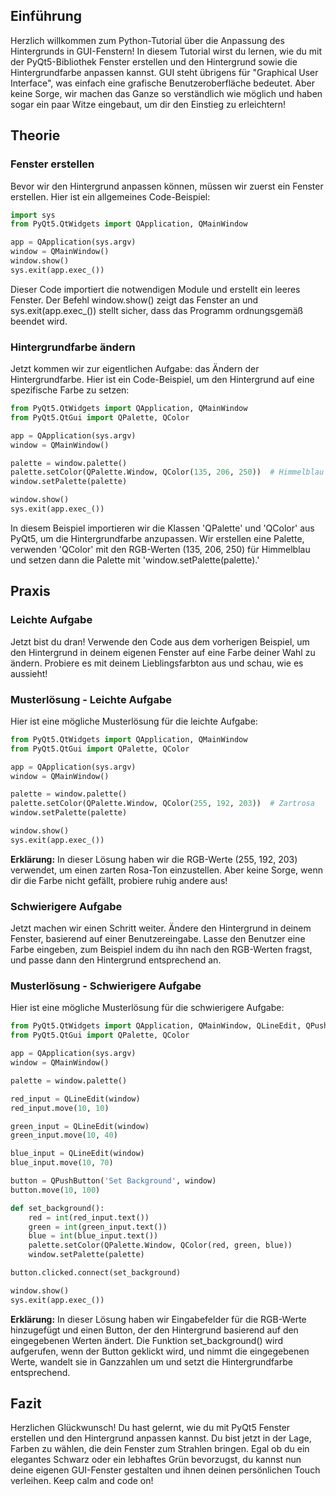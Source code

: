 ## Einführung
Herzlich willkommen zum Python-Tutorial über die Anpassung des Hintergrunds in GUI-Fenstern! In diesem Tutorial wirst du lernen, wie du mit der PyQt5-Bibliothek Fenster erstellen und den Hintergrund sowie die Hintergrundfarbe anpassen kannst. GUI steht übrigens für "Graphical User Interface", was einfach eine grafische Benutzeroberfläche bedeutet. Aber keine Sorge, wir machen das Ganze so verständlich wie möglich und haben sogar ein paar Witze eingebaut, um dir den Einstieg zu erleichtern!

## Theorie
### Fenster erstellen

Bevor wir den Hintergrund anpassen können, müssen wir zuerst ein Fenster erstellen. Hier ist ein allgemeines Code-Beispiel:

```python
import sys
from PyQt5.QtWidgets import QApplication, QMainWindow

app = QApplication(sys.argv)
window = QMainWindow()
window.show()
sys.exit(app.exec_())
```
Dieser Code importiert die notwendigen Module und erstellt ein leeres Fenster. Der Befehl window.show() zeigt das Fenster an und sys.exit(app.exec_()) stellt sicher, dass das Programm ordnungsgemäß beendet wird.

### Hintergrundfarbe ändern
Jetzt kommen wir zur eigentlichen Aufgabe: das Ändern der Hintergrundfarbe. Hier ist ein Code-Beispiel, um den Hintergrund auf eine spezifische Farbe zu setzen:

```python
from PyQt5.QtWidgets import QApplication, QMainWindow
from PyQt5.QtGui import QPalette, QColor

app = QApplication(sys.argv)
window = QMainWindow()

palette = window.palette()
palette.setColor(QPalette.Window, QColor(135, 206, 250))  # Himmelblau
window.setPalette(palette)

window.show()
sys.exit(app.exec_())
```
In diesem Beispiel importieren wir die Klassen 'QPalette' und 'QColor' aus PyQt5, um die Hintergrundfarbe anzupassen. Wir erstellen eine Palette, verwenden 'QColor' mit den RGB-Werten (135, 206, 250) für Himmelblau und setzen dann die Palette mit 'window.setPalette(palette).'

## Praxis
### Leichte Aufgabe
Jetzt bist du dran! Verwende den Code aus dem vorherigen Beispiel, um den Hintergrund in deinem eigenen Fenster auf eine Farbe deiner Wahl zu ändern. Probiere es mit deinem Lieblingsfarbton aus und schau, wie es aussieht!

### Musterlösung - Leichte Aufgabe
Hier ist eine mögliche Musterlösung für die leichte Aufgabe:

```python
from PyQt5.QtWidgets import QApplication, QMainWindow
from PyQt5.QtGui import QPalette, QColor

app = QApplication(sys.argv)
window = QMainWindow()

palette = window.palette()
palette.setColor(QPalette.Window, QColor(255, 192, 203))  # Zartrosa
window.setPalette(palette)

window.show()
sys.exit(app.exec_())
```

**Erklärung:**
In dieser Lösung haben wir die RGB-Werte (255, 192, 203) verwendet, um einen zarten Rosa-Ton einzustellen. Aber keine Sorge, wenn dir die Farbe nicht gefällt, probiere ruhig andere aus!

### Schwierigere Aufgabe
Jetzt machen wir einen Schritt weiter. Ändere den Hintergrund in deinem Fenster, basierend auf einer Benutzereingabe. Lasse den Benutzer eine Farbe eingeben, zum Beispiel indem du ihn nach den RGB-Werten fragst, und passe dann den Hintergrund entsprechend an.

### Musterlösung - Schwierigere Aufgabe
Hier ist eine mögliche Musterlösung für die schwierigere Aufgabe:

```python
from PyQt5.QtWidgets import QApplication, QMainWindow, QLineEdit, QPushButton
from PyQt5.QtGui import QPalette, QColor

app = QApplication(sys.argv)
window = QMainWindow()

palette = window.palette()

red_input = QLineEdit(window)
red_input.move(10, 10)

green_input = QLineEdit(window)
green_input.move(10, 40)

blue_input = QLineEdit(window)
blue_input.move(10, 70)

button = QPushButton('Set Background', window)
button.move(10, 100)

def set_background():
    red = int(red_input.text())
    green = int(green_input.text())
    blue = int(blue_input.text())
    palette.setColor(QPalette.Window, QColor(red, green, blue))
    window.setPalette(palette)

button.clicked.connect(set_background)

window.show()
sys.exit(app.exec_())
```

**Erklärung:**
In dieser Lösung haben wir Eingabefelder für die RGB-Werte hinzugefügt und einen Button, der den Hintergrund basierend auf den eingegebenen Werten ändert. Die Funktion set_background() wird aufgerufen, wenn der Button geklickt wird, und nimmt die eingegebenen Werte, wandelt sie in Ganzzahlen um und setzt die Hintergrundfarbe entsprechend.

## Fazit
Herzlichen Glückwunsch! Du hast gelernt, wie du mit PyQt5 Fenster erstellen und den Hintergrund anpassen kannst. Du bist jetzt in der Lage, Farben zu wählen, die dein Fenster zum Strahlen bringen. Egal ob du ein elegantes Schwarz oder ein lebhaftes Grün bevorzugst, du kannst nun deine eigenen GUI-Fenster gestalten und ihnen deinen persönlichen Touch verleihen. Keep calm and code on!
